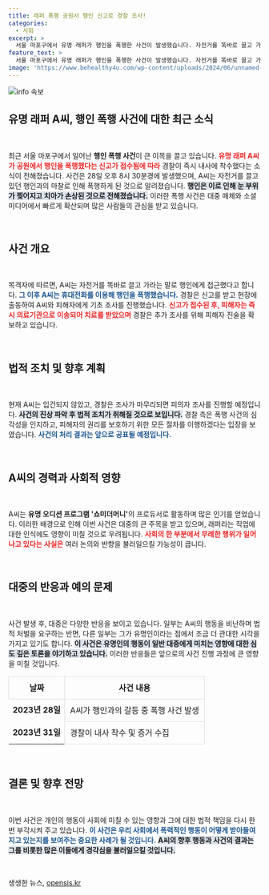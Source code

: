 ```yaml
---
title: 래퍼 폭행 공원서 행인 신고로 경찰 조사!
categories:
  - 사회
excerpt: >
  서울 마포구에서 유명 래퍼가 행인을 폭행한 사건이 발생했습니다. 자전거를 똑바로 끌고 가라는 경고 후, 피해자는 중상을 입었습니다. 경찰은 조사를 진행 중이며, 이 사건의 배경이 궁금증을 자아냅니다.
feature_text: >
  서울 마포구에서 유명 래퍼가 행인을 폭행한 사건이 발생했습니다. 자전거를 똑바로 끌고 가라는 경고 후, 피해자는 중상을 입었습니다. 경찰은 조사를 진행 중이며, 이 사건의 배경이 궁금증을 자아냅니다.
image: 'https://www.behealthy4u.com/wp-content/uploads/2024/06/unnamed-file.png'
---
```


<p><img src="https://www.behealthy4u.com/wp-content/uploads/2024/06/unnamed-file.png" alt="info 속보" /></p>

<h2 data-ke-size="size26">유명 래퍼 A씨, 행인 폭행 사건에 대한 최근 소식</h2>

<p data-ke-size="size16">&nbsp;</p>

<p data-ke-size="size16">최근 서울 마포구에서 일어난 <b>행인 폭행 사건</b>이 큰 이목을 끌고 있습니다. <b><span style="color: #ee2323;">유명 래퍼 A씨가 공원에서 행인을 폭행했다는 신고가 접수됨에 따라</span></b> 경찰이 즉시 내사에 착수했다는 소식이 전해졌습니다. 사건은 28일 오후 8시 30분경에 발생했으며, A씨는 자전거를 끌고 있던 행인과의 마찰로 인해 폭행하게 된 것으로 알려졌습니다. <b><span style="background-color: #21538527;">행인은 이로 인해 눈 부위가 찢어지고 치아가 손상된 것으로 전해졌습니다.</span></b> 이러한 폭행 사건은 대중 매체와 소셜 미디어에서 빠르게 확산되며 많은 사람들의 관심을 받고 있습니다.</p>

<p data-ke-size="size16">&nbsp;</p>

<h2 data-ke-size="size26">사건 개요</h2>

<p data-ke-size="size16">&nbsp;</p>

<p data-ke-size="size16">목격자에 따르면, A씨는 자전거를 똑바로 끌고 가라는 말로 행인에게 접근했다고 합니다. <b><span style="color: #1a5490;">그 이후 A씨는 휴대전화를 이용해 행인을 폭행했습니다.</span></b> 경찰은 신고를 받고 현장에 출동하여 A씨와 피해자에게 기초 조사를 진행했습니다. <b><span style="color: #ee2323;">신고가 접수된 후, 피해자는 즉시 의료기관으로 이송되어 치료를 받았으며</span></b> 경찰은 추가 조사를 위해 피해자 진술을 확보하고 있습니다.</p>

<p data-ke-size="size16">&nbsp;</p>

<h2 data-ke-size="size26">법적 조치 및 향후 계획</h2>

<p data-ke-size="size16">&nbsp;</p>

<p data-ke-size="size16">현재 A씨는 입건되지 않았고, 경찰은 조사가 마무리되면 피의자 조사를 진행할 예정입니다. <b><span style="background-color: #21538527;">사건의 진상 파악 후 법적 조치가 취해질 것으로 보입니다.</span></b> 경찰 측은 폭행 사건의 심각성을 인지하고, 피해자의 권리를 보호하기 위한 모든 절차를 이행하겠다는 입장을 보였습니다. <b><span style="color: #1a5490;">사건의 처리 결과는 앞으로 공표될 예정입니다.</span></b></p>

<p data-ke-size="size16">&nbsp;</p>

<h2 data-ke-size="size26">A씨의 경력과 사회적 영향</h2>

<p data-ke-size="size16">&nbsp;</p>

<p data-ke-size="size16">A씨는 <b>유명 오디션 프로그램 '쇼미더머니'</b>의 프로듀서로 활동하며 많은 인기를 얻었습니다. 이러한 배경으로 인해 이번 사건은 대중의 큰 주목을 받고 있으며, 래퍼라는 직업에 대한 인식에도 영향이 미칠 것으로 우려됩니다. <b><span style="color: #ee2323;">사회의 한 부분에서 무례한 행위가 일어나고 있다는 사실은</span></b> 여러 논의와 반향을 불러일으킬 가능성이 큽니다.</p>

<p data-ke-size="size16">&nbsp;</p>

<h2 data-ke-size="size26">대중의 반응과 예의 문제</h2>

<p data-ke-size="size16">&nbsp;</p>

<p data-ke-size="size16">사건 발생 후, 대중은 다양한 반응을 보이고 있습니다. 일부는 A씨의 행동을 비난하며 법적 처벌을 요구하는 반면, 다른 일부는 그가 유명인이라는 점에서 조금 더 관대한 시각을 가지고 있기도 합니다. <b><span style="background-color: #21538527;">이 사건은 유명인의 행동이 일반 대중에게 미치는 영향에 대한 심도 깊은 토론을 야기하고 있습니다.</span></b> 이러한 반응들은 앞으로의 사건 진행 과정에 큰 영향을 미칠 것입니다.</p>

<table style="width: 100%; line-height: 1.5; border-collapse: collapse;">
  <tr>
    <th style="text-align: center; padding: 10px; border: 1px solid #ddd;">날짜</th>
    <th style="text-align: center; padding: 10px; border: 1px solid #ddd;">사건 내용</th>
  </tr>
  <tr>
    <td style="text-align: center; height: 17px;"><b>2023년 28일</b></td>
    <td style="padding: 10px; border: 1px solid #ddd;">A씨가 행인과의 갈등 중 폭행 사건 발생</td>
  </tr>
  <tr>
    <td style="text-align: center; height: 17px;"><b>2023년 31일</b></td>
    <td style="padding: 10px; border: 1px solid #ddd;">경찰이 내사 착수 및 증거 수집</td>
  </tr>
</table>

<p data-ke-size="size16">&nbsp;</p>

<h2 data-ke-size="size26">결론 및 향후 전망</h2>

<p data-ke-size="size16">&nbsp;</p>

<p data-ke-size="size16">이번 사건은 개인의 행동이 사회에 미칠 수 있는 영향과 그에 대한 법적 책임을 다시 한번 부각시켜 주고 있습니다. <b><span style="color: #1a5490;">이 사건은 우리 사회에서 폭력적인 행동이 어떻게 받아들여지고 있는지를 보여주는 중요한 사례가 될 것입니다.</span></b> <b><span style="background-color: #21538527;">A씨의 향후 행동과 사건의 결과는 그를 비롯한 많은 이들에게 경각심을 불러일으킬 것입니다.</span></b></p>

<p data-ke-size="size16">&nbsp;</p>
생생한 뉴스, <a href="https://opensis.kr" rel="dofollow">opensis.kr</a>


